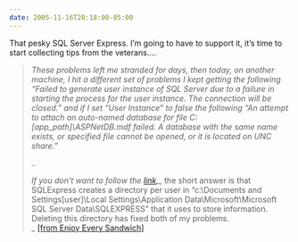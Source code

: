```yaml
---
date: 2005-11-16T20:18:00-05:00
---
```

That pesky SQL Server Express. I&#8217;m going to have to support it, it&#8217;s time to start collecting tips from the veterans&#8230;. 

> 
> 
> _These problems left me stranded for days, then today, on another machine, I hit a different set of problems I kept getting the following &#8220;Failed to generate user instance of SQL Server due to a failure in starting the process for the user instance. The connection will be closed.&#8221; and if I set &#8220;User Instance&#8221; to false the following &#8220;An attempt to attach an auto-named database for file C:\[app_path]\ASPNetDB.mdf failed. A database with the same name exists, or specified file cannot be opened, or it is located on UNC share.&#8221;_ 
> 
> _.._
> 
> _If you don&#8217;t want to follow the_ [_link_](http://forums.microsoft.com/msdn/showpost.aspx?postid=98346&siteid=1)_, the short answer is that SQLExpress creates a directory per user in &#8220;c:\Documents and Settings\[user]\Local Settings\Application Data\Microsoft\Microsoft SQL Server Data\SQLEXPRESS&#8221; that it uses to store information. Deleting this directory has fixed both of my problems.  
>_ [[from Enjoy Every Sandwich]](http://sqljunkies.com/WebLog/ktegels/archive/2005/11/15/17401.aspx "A fix for that annonying per-user instance problem with SQLExpress")
